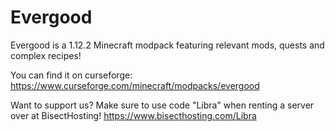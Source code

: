 # Evergood
Evergood is a 1.12.2 Minecraft modpack featuring relevant mods, quests and complex recipes!

You can find it on curseforge: https://www.curseforge.com/minecraft/modpacks/evergood

Want to support us? Make sure to use code "Libra" when renting a server over at BisectHosting! https://www.bisecthosting.com/Libra

